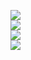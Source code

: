 ![](http://p1.bpimg.com/567571/578f539443812fe7.jpg)  
![](http://p1.bpimg.com/567571/c46d49e473b9de00.jpg)  
![](http://p1.bpimg.com/567571/ced501a681cfc131.jpg)  
![](http://p1.bpimg.com/567571/06db420cbbadab7b.jpg)  

